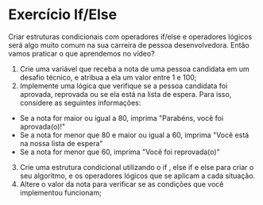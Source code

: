# Exercício If/Else

Criar estruturas condicionais com operadores if/else e operadores lógicos será algo muito comum na sua carreira de pessoa desenvolvedora. Então vamos praticar o que aprendemos no vídeo?

1. Crie uma variável que receba a nota de uma pessoa candidata em um desafio técnico, e atribua a ela um valor entre 1 e 100;
2. Implemente uma lógica que verifique se a pessoa candidata foi aprovada, reprovada ou se ela está na lista de espera. Para isso, considere as seguintes informações:
* Se a nota for maior ou igual a 80, imprima "Parabéns, você foi aprovada(o)!"
* Se a nota for menor que 80 e maior ou igual a 60, imprima "Você está na nossa lista de espera"
* Se a nota for menor que 60, imprima "Você foi reprovada(o)"
3. Crie uma estrutura condicional utilizando o if , else if e else para criar o seu algoritmo, e os operadores lógicos que se aplicam a cada situação.
4. Altere o valor da nota para verificar se as condições que você implementou funcionam;